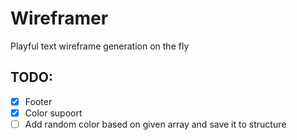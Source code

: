 # Wireframer

Playful text wireframe generation on the fly

## TODO:

- [x] Footer
- [x] Color supoort
- [ ] Add random color based on given array and save it to structure

